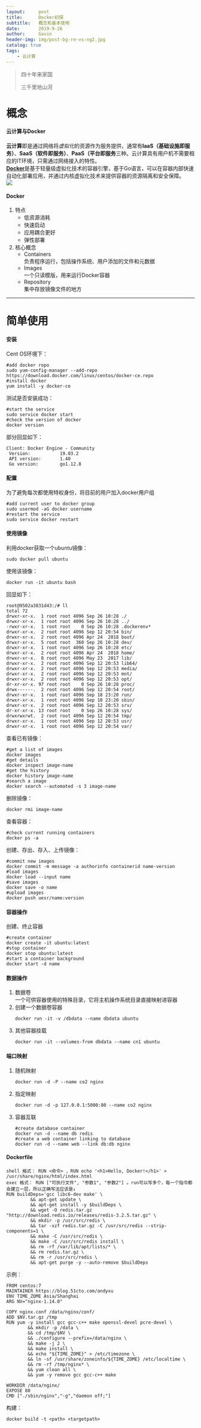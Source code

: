 ```yaml
---
layout:     post
title:      Docker初探
subtitle:   概念和基本使用
date:       2019-9-26
author:     Gavin
header-img: img/post-bg-re-vs-ng2.jpg
catalog: true
tags:
    - 云计算
---
```


> 四十年来家国
> 
> 三千里地山河

# 概念

#### 云计算与Docker

**云计算**即是通过网络将*虚拟化*的资源作为服务提供，通常有**IaaS（基础设施即服务）**、**SaaS（软件即服务）**、**PaaS（平台即服务**三种。云计算具有用户机不需要相应的IT环境，只需通过网络接入的特性。  
[**Docker**](https://www.docker.com/)是基于轻量级虚拟化技术的容器引擎，基于Go语言，可以在容器内部快速自动化部署应用，并通过内核虚拟化技术来提供容器的资源隔离和安全保障。  
![](https://45.32.68.50/large/006y8mN6ly1g7d1aq1r2ij30yb0ez0xv.jpg)  

#### Docker

1. 特点
	+ 低资源消耗
	+ 快速启动
	+ 应用耦合更好
	+ 弹性部署
2. 核心概念
	+ Containers  
		负责程序运行，包括操作系统、用户添加的文件和元数据
	+ Images  
		一个只读模版，用来运行Docker容器
	+ Repository  
		集中存放镜像文件的地方

---

# 简单使用

#### 安装

Cent OS环境下：  

```shell  
#add docker ropo
sudo yum-config-manager --add-repo https://download.docker.com/linux/centos/docker-ce.repo
#install docker
yum install -y docker-ce
```  
测试是否安装成功：  

```shell
#start the service
sudo service docker start
#check the version of docker
docker version
```  
部分回显如下：  

```
Client: Docker Engine - Community
 Version:           19.03.2
 API version:       1.40
 Go version:        go1.12.8
```

#### 配置

为了避免每次都使用特权身份，将目前的用户加入docker用户组  

```shell
#add current user to docker group
sudo usermod -aG docker username
#restart the service
sudo service docker restart
```

#### 使用镜像

利用docker获取一个ubuntu镜像：  

```shell
sudo docker pull ubuntu
```

使用该镜像：  

```shell
docker run -it ubuntu bash
```
回显如下：  

```
root@9502a3831d43:/# ll
total 72
drwxr-xr-x.  1 root root 4096 Sep 26 10:28 ./
drwxr-xr-x.  1 root root 4096 Sep 26 10:28 ../
-rwxr-xr-x.  1 root root    0 Sep 26 10:28 .dockerenv*
drwxr-xr-x.  2 root root 4096 Sep 12 20:54 bin/
drwxr-xr-x.  2 root root 4096 Apr 24  2018 boot/
drwxr-xr-x.  5 root root  360 Sep 26 10:28 dev/
drwxr-xr-x.  1 root root 4096 Sep 26 10:28 etc/
drwxr-xr-x.  2 root root 4096 Apr 24  2018 home/
drwxr-xr-x.  8 root root 4096 May 23  2017 lib/
drwxr-xr-x.  2 root root 4096 Sep 12 20:53 lib64/
drwxr-xr-x.  2 root root 4096 Sep 12 20:53 media/
drwxr-xr-x.  2 root root 4096 Sep 12 20:53 mnt/
drwxr-xr-x.  2 root root 4096 Sep 12 20:53 opt/
dr-xr-xr-x. 97 root root    0 Sep 26 10:28 proc/
drwx------.  2 root root 4096 Sep 12 20:54 root/
drwxr-xr-x.  1 root root 4096 Sep 18 23:20 run/
drwxr-xr-x.  1 root root 4096 Sep 18 23:20 sbin/
drwxr-xr-x.  2 root root 4096 Sep 12 20:53 srv/
dr-xr-xr-x. 13 root root    0 Sep 26 10:28 sys/
drwxrwxrwt.  2 root root 4096 Sep 12 20:54 tmp/
drwxr-xr-x.  1 root root 4096 Sep 12 20:53 usr/
drwxr-xr-x.  1 root root 4096 Sep 12 20:54 var/
```  
查看已有镜像：  

```shell
#get a list of images
docker images
#get details
docker inspect image-name
#get the history
docker history image-name
#search a image
docker search --automated -s 3 image-name
```
删除镜像：  

```shell
docker rmi image-name
```
查看容器：  

```shell
#check current running containers
docker ps -a
```
创建、存出、存入、上传镜像：
  
```shell
#commit new images
docker commit -m message -a authorinfo containerid name-version
#load images
docker load --input name
#save images
docker save -o name
#upload images
docker push uesr/name:version
```

#### 容器操作

创建、终止容器

```shell
#create container
docker create -it ubuntu:latest
#stop container
docker stop ubuntu:latest
#start a container background
docker start -d name
```

#### 数据操作

1. 数据卷  
	一个可供容器使用的特殊目录，它将主机操作系统目录直接映射进容器
2. 创建一个数据卷容器
	```shell
	docker run -it -v /dbdata --name dbdata ubuntu
	```
3. 其他容器挂载  
	```shell
	docker run -it --volumes-from dbdata --name cn1 ubuntu
	```

#### 端口映射

1. 随机映射  
	```shell
	docker run -d -P --name co2 nginx
	```
2. 指定映射  
	```shell
	docker run -d -p 127.0.0.1:5000:80 --name co2 nginx
	```
3. 容器互联
	
	```shell
	#create database container
	docker run -d --name db redis
	#create a web container linking to database
	docker run -d --name web --link db:db nginx
	```
	
#### Dockerfile

```shell
shell 格式： RUN <命令> ，RUN echo '<h1>Hello, Docker!</h1>' > /usr/share/nginx/html/index.html
exec 格式： RUN ["可执行文件", "参数1", "参数2"] 。run可以写多个，每一个指令都会建立一层，所以正确写法应该是↓
RUN buildDeps='gcc libc6-dev make' \
         && apt-get update \
         && apt-get install -y $buildDeps \
         && wget -O redis.tar.gz "http://download.redis.io/releases/redis-3.2.5.tar.gz" \
         && mkdir -p /usr/src/redis \
         && tar -xzf redis.tar.gz -C /usr/src/redis --strip-components=1 \
         && make -C /usr/src/redis \
         && make -C /usr/src/redis install \
         && rm -rf /var/lib/apt/lists/* \
         && rm redis.tar.gz \
         && rm -r /usr/src/redis \
         && apt-get purge -y --auto-remove $buildDeps
```  
示例：  

```shell
FROM centos:7
MAINTAINER https://blog.51cto.com/andyxu
ENV TIME_ZOME Asia/Shanghai
ARG NV="nginx-1.14.0"

COPY nginx.conf /data/nginx/conf/
ADD $NV.tar.gz /tmp
RUN yum -y install gcc gcc-c++ make openssl-devel pcre-devel \
        && mkdir -p /data \
        && cd /tmp/$NV \
        && ./configure --prefix=/data/nginx \
        && make -j 2 \
        && make install \
        && echo "${TIME_ZOME}" > /etc/timezone \
        && ln -sf /usr/share/zoneinfo/${TIME_ZOME} /etc/localtime \
        && rm -rf /tmp/nginx* \
        && yum clean all \
        && yum -y remove gcc gcc-c++ make

WORKDIR /data/nginx/
EXPOSE 80
CMD ["./sbin/nginx","-g","daemon off;"]
```
构建： 
 
```shell
docker build -t <path> <targetpath>
```